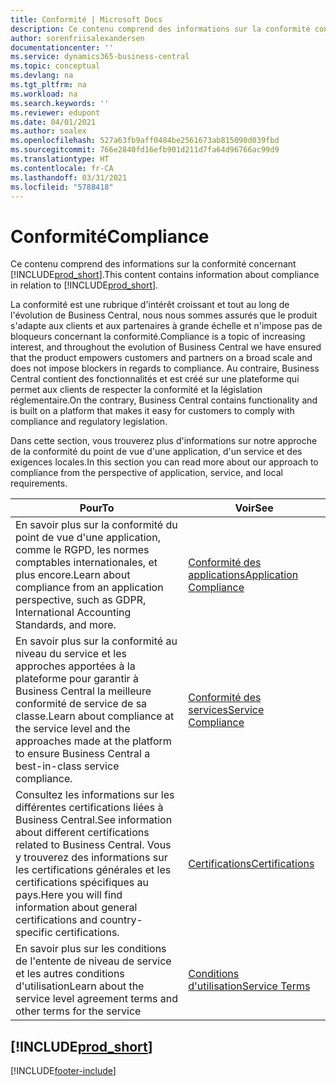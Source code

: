 ```yaml
---
title: Conformité | Microsoft Docs
description: Ce contenu comprend des informations sur la conformité concernant Business Central.
author: sorenfriisalexandersen
documentationcenter: ''
ms.service: dynamics365-business-central
ms.topic: conceptual
ms.devlang: na
ms.tgt_pltfrm: na
ms.workload: na
ms.search.keywords: ''
ms.reviewer: edupont
ms.date: 04/01/2021
ms.author: soalex
ms.openlocfilehash: 527a63fb9aff0484be2561673ab815090d039fbd
ms.sourcegitcommit: 766e2840fd16efb901d211d7fa64d96766ac99d9
ms.translationtype: HT
ms.contentlocale: fr-CA
ms.lasthandoff: 03/31/2021
ms.locfileid: "5788418"
---
```

# <a name="compliance"></a><span data-ttu-id="747cc-103">Conformité</span><span class="sxs-lookup"><span data-stu-id="747cc-103">Compliance</span></span>

<span data-ttu-id="747cc-104">Ce contenu comprend des informations sur la conformité concernant [!INCLUDE[prod_short](../includes/prod_short.md)].</span><span class="sxs-lookup"><span data-stu-id="747cc-104">This content contains information about compliance in relation to [!INCLUDE[prod_short](../includes/prod_short.md)].</span></span>  

<span data-ttu-id="747cc-105">La conformité est une rubrique d'intérêt croissant et tout au long de l'évolution de Business Central, nous nous sommes assurés que le produit s'adapte aux clients et aux partenaires à grande échelle et n'impose pas de bloqueurs concernant la conformité.</span><span class="sxs-lookup"><span data-stu-id="747cc-105">Compliance is a topic of increasing interest, and throughout the evolution of Business Central we have ensured that the product empowers customers and partners on a broad scale and does not impose blockers in regards to compliance.</span></span> <span data-ttu-id="747cc-106">Au contraire, Business Central contient des fonctionnalités et est créé sur une plateforme qui permet aux clients de respecter la conformité et la législation réglementaire.</span><span class="sxs-lookup"><span data-stu-id="747cc-106">On the contrary, Business Central contains functionality and is built on a platform that makes it easy for customers to comply with compliance and regulatory legislation.</span></span>

<span data-ttu-id="747cc-107">Dans cette section, vous trouverez plus d'informations sur notre approche de la conformité du point de vue d'une application, d'un service et des exigences locales.</span><span class="sxs-lookup"><span data-stu-id="747cc-107">In this section you can read more about our approach to compliance from the perspective of application, service, and local  requirements.</span></span>

|<span data-ttu-id="747cc-108">**Pour**</span><span class="sxs-lookup"><span data-stu-id="747cc-108">**To**</span></span>|<span data-ttu-id="747cc-109">**Voir**</span><span class="sxs-lookup"><span data-stu-id="747cc-109">**See**</span></span>|  
|------------|-------------|  
|<span data-ttu-id="747cc-110">En savoir plus sur la conformité du point de vue d'une application, comme le RGPD, les normes comptables internationales, et plus encore.</span><span class="sxs-lookup"><span data-stu-id="747cc-110">Learn about compliance from an application perspective, such as GDPR, International Accounting Standards, and more.</span></span>|[<span data-ttu-id="747cc-111">Conformité des applications</span><span class="sxs-lookup"><span data-stu-id="747cc-111">Application Compliance</span></span>](compliance-application-compliance.md)|  
|<span data-ttu-id="747cc-112">En savoir plus sur la conformité au niveau du service et les approches apportées à la plateforme pour garantir à Business Central la meilleure conformité de service de sa classe.</span><span class="sxs-lookup"><span data-stu-id="747cc-112">Learn about compliance at the service level and the approaches made at the platform to ensure Business Central a best-in-class service compliance.</span></span>|[<span data-ttu-id="747cc-113">Conformité des services</span><span class="sxs-lookup"><span data-stu-id="747cc-113">Service Compliance</span></span>](compliance-service-compliance.md)|  
|<span data-ttu-id="747cc-114">Consultez les informations sur les différentes certifications liées à Business Central.</span><span class="sxs-lookup"><span data-stu-id="747cc-114">See information about different certifications related to Business Central.</span></span> <span data-ttu-id="747cc-115">Vous y trouverez des informations sur les certifications générales et les certifications spécifiques au pays.</span><span class="sxs-lookup"><span data-stu-id="747cc-115">Here you will find information about general certifications and country-specific certifications.</span></span>|[<span data-ttu-id="747cc-116">Certifications</span><span class="sxs-lookup"><span data-stu-id="747cc-116">Certifications</span></span>](compliance-certifications.md)|  
|<span data-ttu-id="747cc-117">En savoir plus sur les conditions de l'entente de niveau de service et les autres conditions d'utilisation</span><span class="sxs-lookup"><span data-stu-id="747cc-117">Learn about the service level agreement terms and other terms for the service</span></span>|[<span data-ttu-id="747cc-118">Conditions d'utilisation</span><span class="sxs-lookup"><span data-stu-id="747cc-118">Service Terms</span></span>](compliance-service-compliance.md#service-terms)|  

## [!INCLUDE[prod_short](../includes/free_trial_md.md)]  


[!INCLUDE[footer-include](../includes/footer-banner.md)]